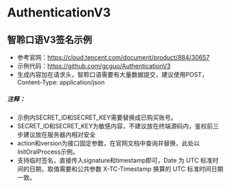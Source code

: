 # AuthenticationV3
## 智聆口语V3签名示例
- 参考官网：https://cloud.tencent.com/document/product/884/30657
- 示例代码：https://github.com/gcguo/AuthenticationV3
- 生成内容加在请求头，智聆口语需要有大量数据提交，建议使用POST， Content-Type: application/json

##### 注释：
- 示例内SECRET_ID和SECRET_KEY需要替换成已购买账号。
- SECRET_ID和SECRET_KEY为敏感内容，不建议放在终端源码内，鉴权前三步建议放在服务器内相对安全
- action和version为接口固定参数，在官网文档中查询并替换，此处以InitOralProcess示例。
- 支持临时签名，直接传入signature和timestamp即可，Date 为 UTC 标准时间的日期，取值需要和公共参数 X-TC-Timestamp 换算的 UTC 标准时间日期一致。
